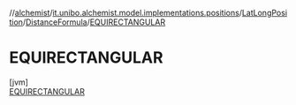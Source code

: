 //[alchemist](../../../../../index.md)/[it.unibo.alchemist.model.implementations.positions](../../../index.md)/[LatLongPosition](../../index.md)/[DistanceFormula](../index.md)/[EQUIRECTANGULAR](index.md)

# EQUIRECTANGULAR

[jvm]\
[EQUIRECTANGULAR](index.md)

